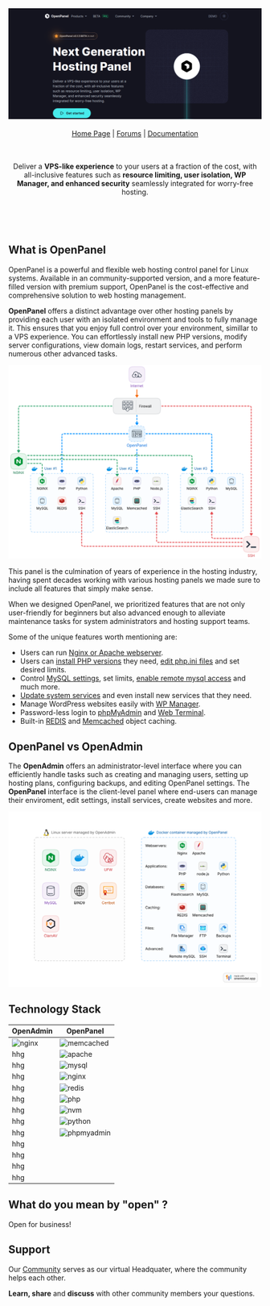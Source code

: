 <div align="center">
<a href="https://openpanel.co/">
    <img alt="website" src="/documentation/static/img/openpanel_social.png">
</a>
  
<br/>
<br/>

<div align="center">
    <a href="https://openpanel.co">Home Page</a> |
    <a href="https://community.openpanel.co/">Forums</a> |
    <a href="https://openpanel.co/docs/admin/intro/">Documentation</a>
</div>
</div>

<br/>
<br/>

<div align="center"> 
    
Deliver a <strong>VPS-like experience</strong> to your users at a fraction of the cost, with all-inclusive features such as <strong>resource limiting, user isolation, WP Manager, and enhanced security</strong> seamlessly integrated for worry-free hosting.

<br />
<br />

</div>
<br/>

## What is OpenPanel

OpenPanel is a powerful and flexible web hosting control panel for Linux systems. Available in an community-supported version, and a more feature-filled version with premium support, OpenPanel is the cost-effective and comprehensive solution to web hosting management.

**OpenPanel** offers a distinct advantage over other hosting panels by providing each user with an isolated environment and tools to fully manage it. This ensures that you enjoy full control over your environment, simillar to a VPS experience. You can effortlessly install new PHP versions, modify server configurations, view domain logs, restart services, and perform numerous other advanced tasks.

[![openpanel scheme](/documentation/static/img/admin/openpanel_scheme.png)](https://openpanel.co/docs/panel/intro/)

This panel is the culmination of years of experience in the hosting industry, having spent decades working with various hosting panels we made sure to include all features that simply make sense.

When we designed OpenPanel, we prioritized features that are not only user-friendly for beginners but also advanced enough to alleviate maintenance tasks for system administrators and hosting support teams.

Some of the unique features worth mentioning are:

- Users can run [Nginx or Apache webserver](https://openpanel.co/docs/admin/plans/hosting_plans/#list-hosting-plans).
- Users can [install PHP versions](https://openpanel.co/docs/panel/advanced/server_settings#install-php-version) they need, [edit php.ini files](https://openpanel.co/docs/panel/advanced/server_settings#phpini-editor) and set desired limits.
- Control [MySQL settings](https://openpanel.co/docs/panel/advanced/server_settings#mysql-settings), set limits, [enable remote mysql access](https://openpanel.co/docs/panel/databases/remote) and much more.
- [Update system services](https://openpanel.co/docs/panel/advanced/server_settings#service-status) and even install new services that they need.
- Manage WordPress websites easily with [WP Manager](https://openpanel.co/docs/panel/applications/wordpress).
- Password-less login to [phpMyAdmin](https://openpanel.co/docs/panel/databases/phpmyadmin) and [Web Terminal](https://openpanel.co/docs/panel/advanced/terminal).
- Built-in [REDIS](https://openpanel.co/docs/panel/caching/Redis) and [Memcached](https://openpanel.co/docs/panel/caching/Memcached) object caching.

## OpenPanel vs OpenAdmin


The **OpenAdmin** offers an administrator-level interface where you can efficiently handle tasks such as creating and managing users, setting up hosting plans, configuring backups, and editing OpenPanel settings.
The **OpenPanel** interface is the client-level panel where end-users can manage their enviroment, edit settings, install services, create websites and more.

[![openpanel-vs-openadmin](/documentation/static/img/admin/openpanel_vs_openadmin.svg)](https://openpanel.co/docs/admin/intro/)



## Technology Stack


| OpenAdmin |  OpenPanel |
|------------------|---|
|         ![nginx](https://img.shields.io/badge/Nginx-1.22--1.26-blue?logo=nginx&logoColor=white)         |  ![memcached](https://img.shields.io/badge/Memcached-1.4--1.6-blue) |
|           hhg       | ![apache](https://img.shields.io/badge/Apache-2.4-7aba03?logo=apache&logoColor=white)  |
|           hhg       |  ![mysql](https://img.shields.io/badge/MySQL-5.5--8.2-blue?logo=mysql&logoColor=white)  |
|           hhg       |  ![nginx](https://img.shields.io/badge/Nginx-1.22--1.26-blue?logo=nginx&logoColor=white) |
|           hhg       | ![redis](https://img.shields.io/badge/Redis-3.0--7.2-blue?logo=redis&logoColor=white)  |
|           hhg       |  ![php](https://img.shields.io/badge/PHP-5.4--8.3-blue?logo=php&logoColor=white) |
|           hhg       |  ![nvm](https://img.shields.io/badge/NVM-1.1.12-7aba03?logo=node.js&logoColor=white) |
|           hhg       |  ![python](https://img.shields.io/badge/Python-3.8--3.12-blue?logo=python&logoColor=white) |
|           hhg       | ![phpmyadmin](https://img.shields.io/badge/PHPMyAdmin-6.5-blue?logo=phpmyadmin&logoColor=white)  |
|           hhg       |   |
|           hhg       |   |
|           hhg       |   |
|           hhg       |   |



## What do you mean by "open" ?

Open for business!

## Support

Our [Community](https://community.openpanel.co/) serves as our virtual Headquater, where the community helps each other.

**Learn, share** and **discuss** with other community members your questions.
